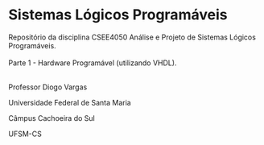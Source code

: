 # Sistemas Lógicos Programáveis
Repositório da disciplina CSEE4050 Análise e Projeto de Sistemas Lógicos Programáveis.
<br><br>
Parte 1 - Hardware Programável (utilizando VHDL).
<br><br>

Professor Diogo Vargas

Universidade Federal de Santa Maria

Câmpus Cachoeira do Sul

UFSM-CS
